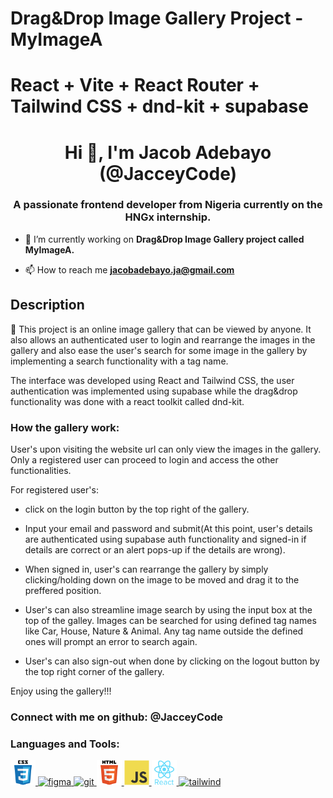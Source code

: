 # Drag&Drop Image Gallery Project - MyImageA

# React + Vite + React Router + Tailwind CSS + dnd-kit + supabase

<h1 align="center">Hi 👋, I'm Jacob Adebayo (@JacceyCode)</h1>
<h3 align="center">A passionate frontend developer from Nigeria currently on the HNGx internship.</h3>

- 🔭 I’m currently working on **Drag&Drop Image Gallery project called MyImageA.**

- 📫 How to reach me **jacobadebayo.ja@gmail.com**

## Description

📄 This project is an online image gallery that can be viewed by anyone. It also allows an authenticated user to login and rearrange the images in the gallery and also ease the user's search for some image in the gallery by implementing a search functionality with a tag name.

The interface was developed using React and Tailwind CSS, the user authentication was implemented using supabase while the drag&drop functionality was done with a react toolkit called dnd-kit.

<h3 align="left">How the gallery work:</h3>
<p align="left">
User's upon visiting the website url can only view the images in the gallery. Only a registered user can proceed to login and access the other functionalities.
</p>
<p align="left">
For registered user's:

- click on the login button by the top right of the gallery.

- Input your email and password and submit(At this point, user's details are authenticated using supabase auth functionality and signed-in if details are correct or an alert pops-up if the details are wrong).

- When signed in, user's can rearrange the gallery by simply clicking/holding down on the image to be moved and drag it to the preffered position.

- User's can also streamline image search by using the input box at the top of the galley. Images can be searched for using defined tag names like Car, House, Nature & Animal. Any tag name outside the defined ones will prompt an error to search again.

- User's can also sign-out when done by clicking on the logout button by the top right corner of the gallery.
</p>

<p align='left'>Enjoy using the gallery!!!</p>

<h3 align="left">Connect with me on github: @JacceyCode</h3>

<h3 align="left">Languages and Tools:</h3>
<p align="left"> <a href="https://www.w3schools.com/css/" target="_blank" rel="noreferrer"> <img src="https://raw.githubusercontent.com/devicons/devicon/master/icons/css3/css3-original-wordmark.svg" alt="css3" width="40" height="40"/> </a> <a href="https://www.figma.com/" target="_blank" rel="noreferrer"> <img src="https://www.vectorlogo.zone/logos/figma/figma-icon.svg" alt="figma" width="40" height="40"/> </a> <a href="https://git-scm.com/" target="_blank" rel="noreferrer"> <img src="https://www.vectorlogo.zone/logos/git-scm/git-scm-icon.svg" alt="git" width="40" height="40"/> </a> <a href="https://www.w3.org/html/" target="_blank" rel="noreferrer"> <img src="https://raw.githubusercontent.com/devicons/devicon/master/icons/html5/html5-original-wordmark.svg" alt="html5" width="40" height="40"/> </a> <a href="https://developer.mozilla.org/en-US/docs/Web/JavaScript" target="_blank" rel="noreferrer"> <img src="https://raw.githubusercontent.com/devicons/devicon/master/icons/javascript/javascript-original.svg" alt="javascript" width="40" height="40"/> </a> <a href="https://reactjs.org/" target="_blank" rel="noreferrer"> <img src="https://raw.githubusercontent.com/devicons/devicon/master/icons/react/react-original-wordmark.svg" alt="react" width="40" height="40"/> </a> <a href="https://tailwindcss.com/" target="_blank" rel="noreferrer"> <img src="https://www.vectorlogo.zone/logos/tailwindcss/tailwindcss-icon.svg" alt="tailwind" width="40" height="40"/> </a> </p>

